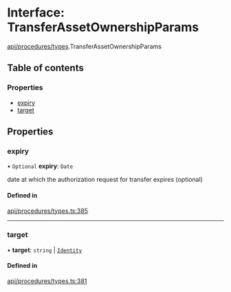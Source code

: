 # Interface: TransferAssetOwnershipParams

[api/procedures/types](../wiki/api.procedures.types).TransferAssetOwnershipParams

## Table of contents

### Properties

- [expiry](../wiki/api.procedures.types.TransferAssetOwnershipParams#expiry)
- [target](../wiki/api.procedures.types.TransferAssetOwnershipParams#target)

## Properties

### expiry

• `Optional` **expiry**: `Date`

date at which the authorization request for transfer expires (optional)

#### Defined in

[api/procedures/types.ts:385](https://github.com/PolymathNetwork/polymesh-sdk/blob/c6fe1be3/src/api/procedures/types.ts#L385)

___

### target

• **target**: `string` \| [`Identity`](../wiki/api.entities.Identity.Identity)

#### Defined in

[api/procedures/types.ts:381](https://github.com/PolymathNetwork/polymesh-sdk/blob/c6fe1be3/src/api/procedures/types.ts#L381)
